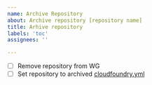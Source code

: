 ```yaml
---
name: Archive Repository
about: Archive repository [repository name]
title: Arhive repository
labels: 'toc'
assignees: ''

---
```


- [ ] Remove repository from WG
- [ ] Set repository to archived [cloudfoundry.yml](https://github.com/cloudfoundry/community/blob/main/org/cloudfoundry.yml)